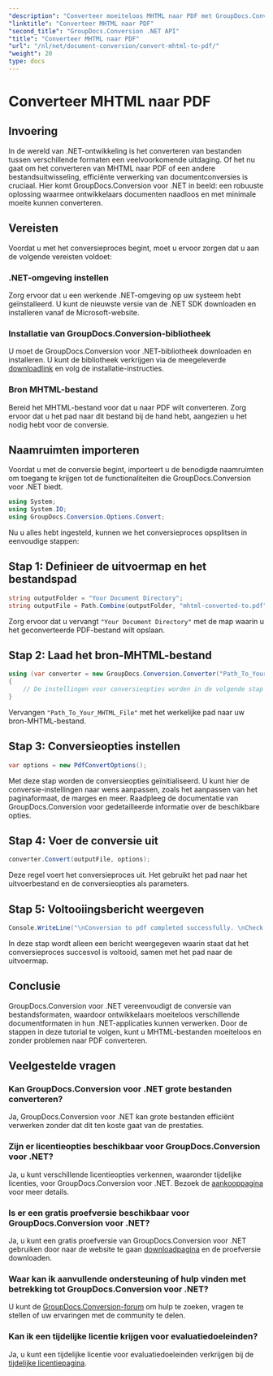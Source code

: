 ```yaml
---
"description": "Converteer moeiteloos MHTML naar PDF met GroupDocs.Conversion voor .NET. Vereenvoudig documentverwerking met deze robuuste bibliotheek."
"linktitle": "Converteer MHTML naar PDF"
"second_title": "GroupDocs.Conversion .NET API"
"title": "Converteer MHTML naar PDF"
"url": "/nl/net/document-conversion/convert-mhtml-to-pdf/"
"weight": 20
type: docs
---
```

# Converteer MHTML naar PDF

## Invoering
In de wereld van .NET-ontwikkeling is het converteren van bestanden tussen verschillende formaten een veelvoorkomende uitdaging. Of het nu gaat om het converteren van MHTML naar PDF of een andere bestandsuitwisseling, efficiënte verwerking van documentconversies is cruciaal. Hier komt GroupDocs.Conversion voor .NET in beeld: een robuuste oplossing waarmee ontwikkelaars documenten naadloos en met minimale moeite kunnen converteren.
## Vereisten
Voordat u met het conversieproces begint, moet u ervoor zorgen dat u aan de volgende vereisten voldoet:
### .NET-omgeving instellen
Zorg ervoor dat u een werkende .NET-omgeving op uw systeem hebt geïnstalleerd. U kunt de nieuwste versie van de .NET SDK downloaden en installeren vanaf de Microsoft-website.
### Installatie van GroupDocs.Conversion-bibliotheek
U moet de GroupDocs.Conversion voor .NET-bibliotheek downloaden en installeren. U kunt de bibliotheek verkrijgen via de meegeleverde [downloadlink](https://releases.groupdocs.com/conversion/net/) en volg de installatie-instructies.
### Bron MHTML-bestand
Bereid het MHTML-bestand voor dat u naar PDF wilt converteren. Zorg ervoor dat u het pad naar dit bestand bij de hand hebt, aangezien u het nodig hebt voor de conversie.

## Naamruimten importeren
Voordat u met de conversie begint, importeert u de benodigde naamruimten om toegang te krijgen tot de functionaliteiten die GroupDocs.Conversion voor .NET biedt.

```csharp
using System;
using System.IO;
using GroupDocs.Conversion.Options.Convert;
```

Nu u alles hebt ingesteld, kunnen we het conversieproces opsplitsen in eenvoudige stappen:
## Stap 1: Definieer de uitvoermap en het bestandspad
```csharp
string outputFolder = "Your Document Directory";
string outputFile = Path.Combine(outputFolder, "mhtml-converted-to.pdf");
```
Zorg ervoor dat u vervangt `"Your Document Directory"` met de map waarin u het geconverteerde PDF-bestand wilt opslaan.
## Stap 2: Laad het bron-MHTML-bestand
```csharp
using (var converter = new GroupDocs.Conversion.Converter("Path_To_Your_MHTML_File"))
{
    // De instellingen voor conversieopties worden in de volgende stap toegevoegd
}
```
Vervangen `"Path_To_Your_MHTML_File"` met het werkelijke pad naar uw bron-MHTML-bestand.
## Stap 3: Conversieopties instellen
```csharp
var options = new PdfConvertOptions();
```
Met deze stap worden de conversieopties geïnitialiseerd. U kunt hier de conversie-instellingen naar wens aanpassen, zoals het aanpassen van het paginaformaat, de marges en meer. Raadpleeg de documentatie van GroupDocs.Conversion voor gedetailleerde informatie over de beschikbare opties.
## Stap 4: Voer de conversie uit
```csharp
converter.Convert(outputFile, options);
```
Deze regel voert het conversieproces uit. Het gebruikt het pad naar het uitvoerbestand en de conversieopties als parameters.
## Stap 5: Voltooiingsbericht weergeven
```csharp
Console.WriteLine("\nConversion to pdf completed successfully. \nCheck output in {0}", outputFolder);
```
In deze stap wordt alleen een bericht weergegeven waarin staat dat het conversieproces succesvol is voltooid, samen met het pad naar de uitvoermap.

## Conclusie
GroupDocs.Conversion voor .NET vereenvoudigt de conversie van bestandsformaten, waardoor ontwikkelaars moeiteloos verschillende documentformaten in hun .NET-applicaties kunnen verwerken. Door de stappen in deze tutorial te volgen, kunt u MHTML-bestanden moeiteloos en zonder problemen naar PDF converteren.
## Veelgestelde vragen
### Kan GroupDocs.Conversion voor .NET grote bestanden converteren?
Ja, GroupDocs.Conversion voor .NET kan grote bestanden efficiënt verwerken zonder dat dit ten koste gaat van de prestaties.
### Zijn er licentieopties beschikbaar voor GroupDocs.Conversion voor .NET?
Ja, u kunt verschillende licentieopties verkennen, waaronder tijdelijke licenties, voor GroupDocs.Conversion voor .NET. Bezoek de [aankooppagina](https://purchase.groupdocs.com/buy) voor meer details.
### Is er een gratis proefversie beschikbaar voor GroupDocs.Conversion voor .NET?
Ja, u kunt een gratis proefversie van GroupDocs.Conversion voor .NET gebruiken door naar de website te gaan [downloadpagina](https://releases.groupdocs.com/) en de proefversie downloaden.
### Waar kan ik aanvullende ondersteuning of hulp vinden met betrekking tot GroupDocs.Conversion voor .NET?
U kunt de [GroupDocs.Conversion-forum](https://forum.groupdocs.com/c/conversion/11) om hulp te zoeken, vragen te stellen of uw ervaringen met de community te delen.
### Kan ik een tijdelijke licentie krijgen voor evaluatiedoeleinden?
Ja, u kunt een tijdelijke licentie voor evaluatiedoeleinden verkrijgen bij de [tijdelijke licentiepagina](https://purchase.groupdocs.com/temporary-license/).